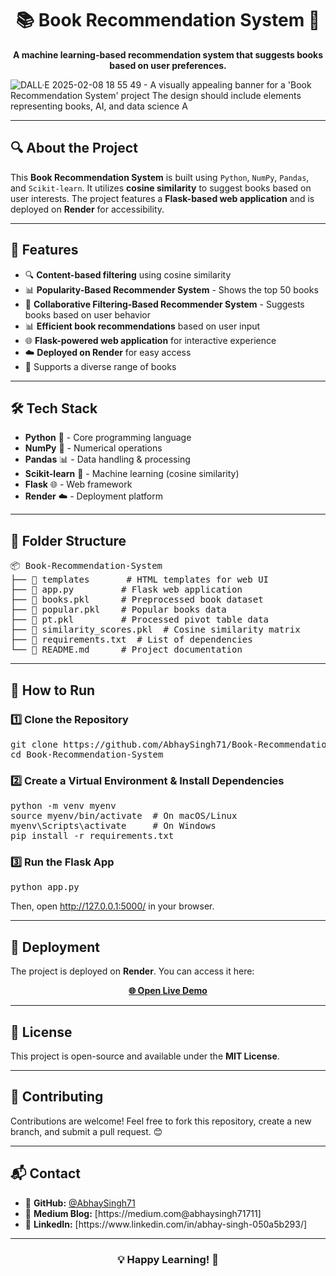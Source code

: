 <h1 align="center">📚 Book Recommendation System 🚀</h1>
<p align="center">
  <strong>A machine learning-based recommendation system that suggests books based on user preferences.</strong>
</p>

![DALL·E 2025-02-08 18 55 49 - A visually appealing banner for a 'Book Recommendation System' project  The design should include elements representing books, AI, and data science  A](https://github.com/user-attachments/assets/ca4fe70c-8615-43ff-aeb5-ef891858396b)

---

<h2>🔍 About the Project</h2>
<p>
  This <strong>Book Recommendation System</strong> is built using <code>Python</code>, <code>NumPy</code>, <code>Pandas</code>, and <code>Scikit-learn</code>. It utilizes <strong>cosine similarity</strong> to suggest books based on user interests. The project features a <strong>Flask-based web application</strong> and is deployed on <strong>Render</strong> for accessibility.
</p>

---

<h2>🚀 Features</h2>
<ul>
  <li>🔍 <strong>Content-based filtering</strong> using cosine similarity</li>
  <li>📊 <strong>Popularity-Based Recommender System</strong> - Shows the top 50 books</li>
  <li>🤝 <strong>Collaborative Filtering-Based Recommender System</strong> - Suggests books based on user behavior</li>
  <li>📊 <strong>Efficient book recommendations</strong> based on user input</li>
  <li>🌐 <strong>Flask-powered web application</strong> for interactive experience</li>
  <li>☁️ <strong>Deployed on Render</strong> for easy access</li>
  <li>📖 Supports a diverse range of books</li>
</ul>

---

<h2>🛠️ Tech Stack</h2>
<ul>
  <li><strong>Python</strong> 🐍 - Core programming language</li>
  <li><strong>NumPy</strong> 🔢 - Numerical operations</li>
  <li><strong>Pandas</strong> 📊 - Data handling & processing</li>
  <li><strong>Scikit-learn</strong> 🤖 - Machine learning (cosine similarity)</li>
  <li><strong>Flask</strong> 🌐 - Web framework</li>
  <li><strong>Render</strong> ☁️ - Deployment platform</li>
</ul>

---

<h2>📂 Folder Structure</h2>
<pre>
📦 Book-Recommendation-System
├── 📂 templates       # HTML templates for web UI
├── 📄 app.py         # Flask web application
├── 📄 books.pkl      # Preprocessed book dataset
├── 📄 popular.pkl    # Popular books data
├── 📄 pt.pkl         # Processed pivot table data
├── 📄 similarity_scores.pkl  # Cosine similarity matrix
├── 📄 requirements.txt  # List of dependencies
└── 📄 README.md      # Project documentation
</pre>

---

<h2>🚀 How to Run</h2>

<h3>1️⃣ Clone the Repository</h3>
<pre>
git clone https://github.com/AbhaySingh71/Book-Recommendation-System.git
cd Book-Recommendation-System
</pre>

<h3>2️⃣ Create a Virtual Environment & Install Dependencies</h3>
<pre>
python -m venv myenv
source myenv/bin/activate  # On macOS/Linux
myenv\Scripts\activate     # On Windows
pip install -r requirements.txt
</pre>

<h3>3️⃣ Run the Flask App</h3>
<pre>
python app.py
</pre>
<p>Then, open <a href="http://127.0.0.1:5000/">http://127.0.0.1:5000/</a> in your browser.</p>

---

<h2>🚀 Deployment</h2>
<p>The project is deployed on <strong>Render</strong>. You can access it here:</p>
<p align="center">
  <a href="https://book-recommendation-system-e9zw.onrender.com/" target="_blank">
    <strong>🌐 Open Live Demo</strong>
  </a>
</p>

---

<h2>📜 License</h2>
<p>This project is open-source and available under the <strong>MIT License</strong>.</p>

---

<h2>🙌 Contributing</h2>
<p>Contributions are welcome! Feel free to fork this repository, create a new branch, and submit a pull request. 😊</p>

---

<h2>📬 Contact</h2>
<ul>
  <li>🔗 <strong>GitHub:</strong> <a href="https://github.com/AbhaySingh71">@AbhaySingh71</a></li>
  <li>📝 <strong>Medium Blog:</strong> [https://medium.com@abhaysingh71711]</li>
  <li>💼 <strong>LinkedIn:</strong> [https://www.linkedin.com/in/abhay-singh-050a5b293/]</li>
</ul>

---

<h3 align="center">💡 Happy Learning! 🚀</h3>
